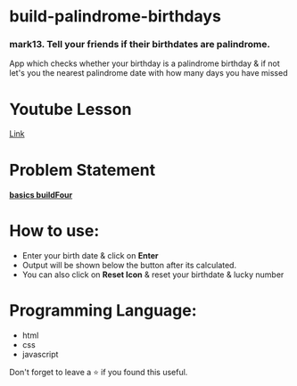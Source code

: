 # build-palindrome-birthdays
### mark13. Tell your friends if their birthdates are palindrome.
App which checks whether your birthday is a palindrome birthday & if not let's you the nearest palindrome date with how many days you have missed
<br/>

# Youtube Lesson
[Link](https://youtu.be/8rqZ524NzaQ)

# Problem Statement
#### [**basics buildFour**](https://github.com/neogcamp/build/blob/main/basics/palindrome-birthdays.md)

# How to use:
 - Enter your birth date & click on **Enter**
 - Output will be shown below the button after its calculated.
 - You can also click on **Reset Icon** & reset your birthdate & lucky number

# Programming Language:
 - html
 - css 
 - javascript 

Don't forget to leave a ⭐ if you found this useful.

